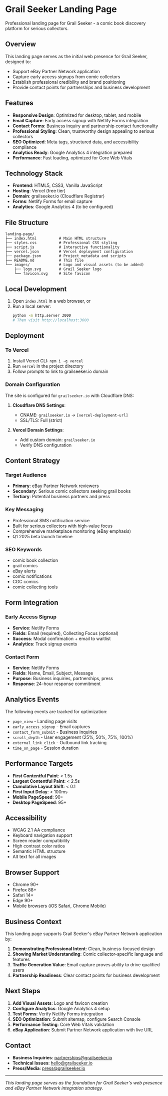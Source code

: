 # Grail Seeker Landing Page

Professional landing page for Grail Seeker - a comic book discovery platform for serious collectors.

## Overview

This landing page serves as the initial web presence for Grail Seeker, designed to:
- Support eBay Partner Network application
- Capture early access signups from comic collectors
- Establish professional credibility and brand positioning
- Provide contact points for partnerships and business development

## Features

- **Responsive Design**: Optimized for desktop, tablet, and mobile
- **Email Capture**: Early access signup with Netlify Forms integration
- **Contact Forms**: Business inquiry and partnership contact functionality
- **Professional Styling**: Clean, trustworthy design appealing to serious collectors
- **SEO Optimized**: Meta tags, structured data, and accessibility compliance
- **Analytics Ready**: Google Analytics 4 integration prepared
- **Performance**: Fast loading, optimized for Core Web Vitals

## Technology Stack

- **Frontend**: HTML5, CSS3, Vanilla JavaScript
- **Hosting**: Vercel (free tier)
- **Domain**: grailseeker.io (Cloudflare Registrar)
- **Forms**: Netlify Forms for email capture
- **Analytics**: Google Analytics 4 (to be configured)

## File Structure

```
landing-page/
├── index.html          # Main HTML structure
├── styles.css          # Professional CSS styling
├── script.js           # Interactive functionality
├── vercel.json         # Vercel deployment configuration
├── package.json        # Project metadata and scripts
├── README.md           # This file
└── images/             # Logo and visual assets (to be added)
    ├── logo.svg        # Grail Seeker logo
    └── favicon.svg     # Site favicon
```

## Local Development

1. Open `index.html` in a web browser, or
2. Run a local server:
   ```bash
   python -m http.server 3000
   # Then visit http://localhost:3000
   ```

## Deployment

### To Vercel

1. Install Vercel CLI: `npm i -g vercel`
2. Run `vercel` in the project directory
3. Follow prompts to link to grailseeker.io domain

### Domain Configuration

The site is configured for `grailseeker.io` with Cloudflare DNS:

1. **Cloudflare DNS Settings**:
   - CNAME: `grailseeker.io` → `[vercel-deployment-url]`
   - SSL/TLS: Full (strict)

2. **Vercel Domain Settings**:
   - Add custom domain: `grailseeker.io`
   - Verify DNS configuration

## Content Strategy

### Target Audience
- **Primary**: eBay Partner Network reviewers
- **Secondary**: Serious comic collectors seeking grail books
- **Tertiary**: Potential business partners and press

### Key Messaging
- Professional SMS notification service
- Built for serious collectors with high-value focus
- Comprehensive marketplace monitoring (eBay emphasis)
- Q1 2025 beta launch timeline

### SEO Keywords
- comic book collection
- grail comics
- eBay alerts
- comic notifications
- CGC comics
- comic collecting tools

## Form Integration

### Early Access Signup
- **Service**: Netlify Forms
- **Fields**: Email (required), Collecting Focus (optional)
- **Success**: Modal confirmation + email to waitlist
- **Analytics**: Track signup events

### Contact Form
- **Service**: Netlify Forms
- **Fields**: Name, Email, Subject, Message
- **Purpose**: Business inquiries, partnerships, press
- **Response**: 24-hour response commitment

## Analytics Events

The following events are tracked for optimization:

- `page_view` - Landing page visits
- `early_access_signup` - Email captures
- `contact_form_submit` - Business inquiries
- `scroll_depth` - User engagement (25%, 50%, 75%, 100%)
- `external_link_click` - Outbound link tracking
- `time_on_page` - Session duration

## Performance Targets

- **First Contentful Paint**: < 1.5s
- **Largest Contentful Paint**: < 2.5s
- **Cumulative Layout Shift**: < 0.1
- **First Input Delay**: < 100ms
- **Mobile PageSpeed**: 90+
- **Desktop PageSpeed**: 95+

## Accessibility

- WCAG 2.1 AA compliance
- Keyboard navigation support
- Screen reader compatibility
- High contrast color ratios
- Semantic HTML structure
- Alt text for all images

## Browser Support

- Chrome 90+
- Firefox 88+
- Safari 14+
- Edge 90+
- Mobile browsers (iOS Safari, Chrome Mobile)

## Business Context

This landing page supports Grail Seeker's eBay Partner Network application by:

1. **Demonstrating Professional Intent**: Clean, business-focused design
2. **Showing Market Understanding**: Comic collector-specific language and features
3. **Traffic Generation Value**: Email capture proves ability to drive qualified users
4. **Partnership Readiness**: Clear contact points for business development

## Next Steps

1. **Add Visual Assets**: Logo and favicon creation
2. **Configure Analytics**: Google Analytics 4 setup
3. **Test Forms**: Verify Netlify Forms integration
4. **SEO Optimization**: Submit sitemap, configure Search Console
5. **Performance Testing**: Core Web Vitals validation
6. **eBay Application**: Submit Partner Network application with live URL

## Contact

- **Business Inquiries**: partnerships@grailseeker.io
- **Technical Issues**: hello@grailseeker.io
- **Press/Media**: press@grailseeker.io

---

*This landing page serves as the foundation for Grail Seeker's web presence and eBay Partner Network integration strategy.*